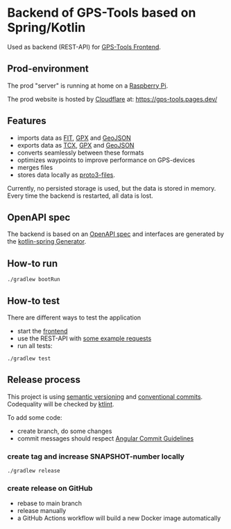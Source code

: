 # Backend of GPS-Tools based on Spring/Kotlin

Used as backend (REST-API) for [GPS-Tools Frontend](https://github.com/devshred/gps-tools-frontend).

## Prod-environment
The prod "server" is running at home on a [Raspberry Pi](https://www.raspberrypi.com/products/raspberry-pi-4-model-b/).

The prod website is hosted by [Cloudflare](https://www.cloudflare.com/) at: https://gps-tools.pages.dev/ 

## Features
* imports data as [FIT](https://developer.garmin.com/fit/overview/), [GPX](https://www.topografix.com/gpx.asp) and [GeoJSON](https://geojson.org/)
* exports data as [TCX](https://www8.garmin.com/xmlschemas/TrainingCenterDatabasev2.xsd), [GPX](https://www.topografix.com/gpx.asp) and [GeoJSON](https://geojson.org/)
* converts seamlessly between these formats
* optimizes waypoints to improve performance on GPS-devices
* merges files
* stores data locally as [proto3-files](https://protobuf.dev/).

Currently, no persisted storage is used, but the data is stored in memory. Every time the backend is restarted, all data is lost.

## OpenAPI spec
The backend is based on an [OpenAPI spec](https://editor.swagger.io/?url=https://raw.githubusercontent.com/devshred/gps-tools-backend/main/src/main/spec/api-spec.yaml) and interfaces are generated by the [kotlin-spring Generator](https://openapi-generator.tech/docs/generators/kotlin-spring/).

## How-to run
```shell
./gradlew bootRun
```
## How-to test
There are different ways to test the application
* start the [frontend](https://github.com/devshred/gps-tools-frontend)
* use the REST-API with [some example requests](src/test/http/gps-files.http)
* run all tests:
```shell
./gradlew test
```

## Release process
This project is using [semantic versioning](https://semver.org/) and [conventional commits](https://www.conventionalcommits.org/en/v1.0.0/).
Codequality will be checked by [ktlint](https://github.com/pinterest/ktlint).

To add some code:
* create branch, do some changes
* commit messages should respect [Angular Commit Guidelines](https://github.com/angular/angular/blob/main/CONTRIBUTING.md#-commit-message-format)

### create tag and increase SNAPSHOT-number locally
```shell
./gradlew release
```
### create release on GitHub
* rebase to main branch
* release manually
* a GitHub Actions workflow will build a new Docker image automatically
